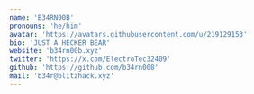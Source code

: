 ```yaml
---
name: 'B34RN00B'
pronouns: 'he/him'
avatar: 'https://avatars.githubusercontent.com/u/219129153'
bio: 'JUST A HECKER BEAR'
website: 'b34rn00b.xyz'
twitter: 'https://x.com/ElectroTec32409'
github: 'https://github.com/b34rn008'
mail: 'b34r@blitzhack.xyz'
---
```

